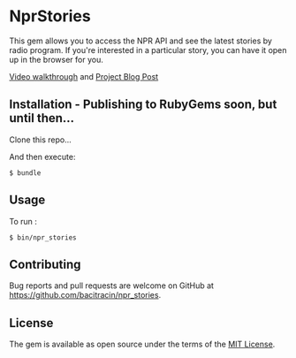# NprStories

This gem allows you to access the NPR API and see the latest stories by radio program. If you're interested in a particular story, you can have it open up in the browser for you.

[Video walkthrough](https://www.youtube.com/watch?v=2RJbifcIaFc) and 
[Project Blog Post](http://www.tracyctran.com/code/2016/03/21/npr-api-cli-gem-oo-assessment/)

## Installation - Publishing to RubyGems soon, but until then...

Clone this repo...

And then execute:

    $ bundle

## Usage

To run :

    $ bin/npr_stories

## Contributing

Bug reports and pull requests are welcome on GitHub at https://github.com/bacitracin/npr_stories. 


## License

The gem is available as open source under the terms of the [MIT License](http://opensource.org/licenses/MIT).

